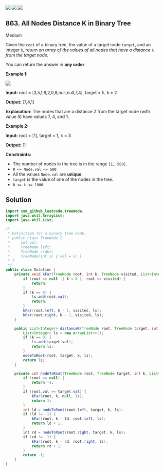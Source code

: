[![](https://img.shields.io/github/stars/javadev/LeetCode-in-Java?label=Stars&style=flat-square)](https://github.com/javadev/LeetCode-in-Java)
[![](https://img.shields.io/github/forks/javadev/LeetCode-in-Java?label=Fork%20me%20on%20GitHub%20&style=flat-square)](https://github.com/javadev/LeetCode-in-Java/fork)
[![](https://img.shields.io/badge/-LeetCode%20in%20Kotlin-blue?style=flat-square)](https://github.com/javadev/LeetCode-in-Kotlin)

## 863\. All Nodes Distance K in Binary Tree

Medium

Given the `root` of a binary tree, the value of a target node `target`, and an integer `k`, return _an array of the values of all nodes that have a distance_ `k` _from the target node._

You can return the answer in **any order**.

**Example 1:**

![](https://s3-lc-upload.s3.amazonaws.com/uploads/2018/06/28/sketch0.png)

**Input:** root = [3,5,1,6,2,0,8,null,null,7,4], target = 5, k = 2

**Output:** [7,4,1]

**Explanation:** The nodes that are a distance 2 from the target node (with value 5) have values 7, 4, and 1.

**Example 2:**

**Input:** root = [1], target = 1, k = 3

**Output:** []

**Constraints:**

*   The number of nodes in the tree is in the range `[1, 500]`.
*   `0 <= Node.val <= 500`
*   All the values `Node.val` are **unique**.
*   `target` is the value of one of the nodes in the tree.
*   `0 <= k <= 1000`

## Solution

```java
import com_github_leetcode.TreeNode;
import java.util.ArrayList;
import java.util.List;

/*
 * Definition for a binary tree node.
 * public class TreeNode {
 *     int val;
 *     TreeNode left;
 *     TreeNode right;
 *     TreeNode(int x) { val = x; }
 * }
 */
public class Solution {
    private void kFar(TreeNode root, int k, TreeNode visited, List<Integer> ls) {
        if (root == null || k < 0 || root == visited) {
            return;
        }
        if (k == 0) {
            ls.add(root.val);
            return;
        }
        kFar(root.left, k - 1, visited, ls);
        kFar(root.right, k - 1, visited, ls);
    }

    public List<Integer> distanceK(TreeNode root, TreeNode target, int k) {
        List<Integer> ls = new ArrayList<>();
        if (k == 0) {
            ls.add(target.val);
            return ls;
        }
        nodeToRoot(root, target, k, ls);
        return ls;
    }

    private int nodeToRoot(TreeNode root, TreeNode target, int k, List<Integer> ls) {
        if (root == null) {
            return -1;
        }
        if (root.val == target.val) {
            kFar(root, k, null, ls);
            return 1;
        }
        int ld = nodeToRoot(root.left, target, k, ls);
        if (ld != -1) {
            kFar(root, k - ld, root.left, ls);
            return ld + 1;
        }
        int rd = nodeToRoot(root.right, target, k, ls);
        if (rd != -1) {
            kFar(root, k - rd, root.right, ls);
            return rd + 1;
        }
        return -1;
    }
}
```